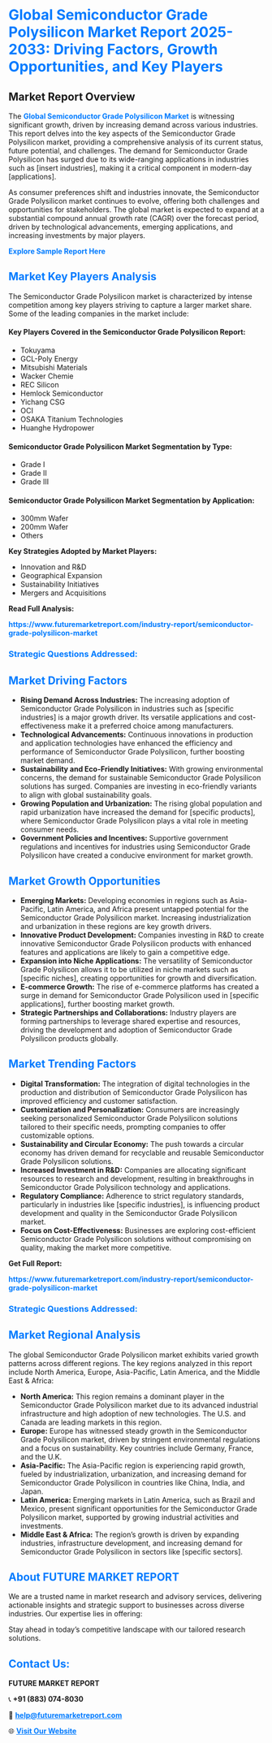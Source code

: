 <h1 style="color: #007BFF;">Global Semiconductor Grade Polysilicon Market Report 2025-2033: Driving Factors, Growth Opportunities, and Key Players</h1>

<section id="overview">
<h2>Market Report Overview</h2>
<p>The <a href="https://www.futuremarketreport.com/industry-report/semiconductor-grade-polysilicon-market" style="color: #007BFF; text-decoration: none;"><strong>Global Semiconductor Grade Polysilicon Market</strong></a> is witnessing significant growth, driven by increasing demand across various industries. This report delves into the key aspects of the Semiconductor Grade Polysilicon market, providing a comprehensive analysis of its current status, future potential, and challenges. The demand for Semiconductor Grade Polysilicon has surged due to its wide-ranging applications in industries such as [insert industries], making it a critical component in modern-day [applications].</p>
<p>As consumer preferences shift and industries innovate, the Semiconductor Grade Polysilicon market continues to evolve, offering both challenges and opportunities for stakeholders. The global market is expected to expand at a substantial compound annual growth rate (CAGR) over the forecast period, driven by technological advancements, emerging applications, and increasing investments by major players.</p>
</section>

<section id="overview">
<p><a href="https://www.futuremarketreport.com/request-sample/reportId=116165" style="color: #007BFF; text-decoration: none;"><strong>Explore Sample Report Here</strong></a></p>
</section>

<section id="key-players">
<h2 style="color: #007BFF;">Market Key Players Analysis</h2>
<p>The Semiconductor Grade Polysilicon market is characterized by intense competition among key players striving to capture a larger market share. Some of the leading companies in the market include:</p>
<h4>Key Players Covered in the Semiconductor Grade Polysilicon Report:</h4>
<ul><li>Tokuyama</li><li>GCL-Poly Energy</li><li>Mitsubishi Materials</li><li>Wacker Chemie</li><li>REC Silicon</li><li>Hemlock Semiconductor</li><li>Yichang CSG</li><li>OCI</li><li>OSAKA Titanium Technologies</li><li>Huanghe Hydropower</li></ul>
<h4>Semiconductor Grade Polysilicon Market Segmentation by Type:</h4>
<ul><li>Grade I</li><li>Grade II</li><li>Grade III</li></ul>

<h4>Semiconductor Grade Polysilicon Market Segmentation by Application:</h4>
<ul><li>300mm Wafer</li><li>200mm Wafer</li><li>Others</li></ul>
<p><strong>Key Strategies Adopted by Market Players:</strong></p>
<ul>
<li>Innovation and R&D</li>
<li>Geographical Expansion</li>
<li>Sustainability Initiatives</li>
<li>Mergers and Acquisitions</li>
</ul>
</section>

<section>
<p><strong>Read Full Analysis: </strong></p><a href="https://www.futuremarketreport.com/industry-report/semiconductor-grade-polysilicon-market" style="color: #007BFF; text-decoration: none;"><strong>https://www.futuremarketreport.com/industry-report/semiconductor-grade-polysilicon-market</strong></a>
<h3 style="color: #007BFF;">Strategic Questions Addressed:</h3>
</section>

<section id="driving-factors">
<h2 style="color: #007BFF;">Market Driving Factors</h2>
<ul>
<li><strong>Rising Demand Across Industries:</strong> The increasing adoption of Semiconductor Grade Polysilicon in industries such as [specific industries] is a major growth driver. Its versatile applications and cost-effectiveness make it a preferred choice among manufacturers.</li>
<li><strong>Technological Advancements:</strong> Continuous innovations in production and application technologies have enhanced the efficiency and performance of Semiconductor Grade Polysilicon, further boosting market demand.</li>
<li><strong>Sustainability and Eco-Friendly Initiatives:</strong> With growing environmental concerns, the demand for sustainable Semiconductor Grade Polysilicon solutions has surged. Companies are investing in eco-friendly variants to align with global sustainability goals.</li>
<li><strong>Growing Population and Urbanization:</strong> The rising global population and rapid urbanization have increased the demand for [specific products], where Semiconductor Grade Polysilicon plays a vital role in meeting consumer needs.</li>
<li><strong>Government Policies and Incentives:</strong> Supportive government regulations and incentives for industries using Semiconductor Grade Polysilicon have created a conducive environment for market growth.</li>
</ul>
</section>

<section id="growth-opportunities">
<h2 style="color: #007BFF;">Market Growth Opportunities</h2>
<ul>
<li><strong>Emerging Markets:</strong> Developing economies in regions such as Asia-Pacific, Latin America, and Africa present untapped potential for the Semiconductor Grade Polysilicon market. Increasing industrialization and urbanization in these regions are key growth drivers.</li>
<li><strong>Innovative Product Development:</strong> Companies investing in R&D to create innovative Semiconductor Grade Polysilicon products with enhanced features and applications are likely to gain a competitive edge.</li>
<li><strong>Expansion into Niche Applications:</strong> The versatility of Semiconductor Grade Polysilicon allows it to be utilized in niche markets such as [specific niches], creating opportunities for growth and diversification.</li>
<li><strong>E-commerce Growth:</strong> The rise of e-commerce platforms has created a surge in demand for Semiconductor Grade Polysilicon used in [specific applications], further boosting market growth.</li>
<li><strong>Strategic Partnerships and Collaborations:</strong> Industry players are forming partnerships to leverage shared expertise and resources, driving the development and adoption of Semiconductor Grade Polysilicon products globally.</li>
</ul>
</section>

<section id="trending-factors">
<h2 style="color: #007BFF;">Market Trending Factors</h2>
<ul>
<li><strong>Digital Transformation:</strong> The integration of digital technologies in the production and distribution of Semiconductor Grade Polysilicon has improved efficiency and customer satisfaction.</li>
<li><strong>Customization and Personalization:</strong> Consumers are increasingly seeking personalized Semiconductor Grade Polysilicon solutions tailored to their specific needs, prompting companies to offer customizable options.</li>
<li><strong>Sustainability and Circular Economy:</strong> The push towards a circular economy has driven demand for recyclable and reusable Semiconductor Grade Polysilicon solutions.</li>
<li><strong>Increased Investment in R&D:</strong> Companies are allocating significant resources to research and development, resulting in breakthroughs in Semiconductor Grade Polysilicon technology and applications.</li>
<li><strong>Regulatory Compliance:</strong> Adherence to strict regulatory standards, particularly in industries like [specific industries], is influencing product development and quality in the Semiconductor Grade Polysilicon market.</li>
<li><strong>Focus on Cost-Effectiveness:</strong> Businesses are exploring cost-efficient Semiconductor Grade Polysilicon solutions without compromising on quality, making the market more competitive.</li>
</ul>
</section>

<section>
<p><strong>Get Full Report: </strong></p><a href="https://www.futuremarketreport.com/industry-report/semiconductor-grade-polysilicon-market" style="color: #007BFF; text-decoration: none;"><strong>https://www.futuremarketreport.com/industry-report/semiconductor-grade-polysilicon-market</strong></a>
<h3 style="color: #007BFF;">Strategic Questions Addressed:</h3>
</section>


<section id="regional-analysis">
<h2 style="color: #007BFF;">Market Regional Analysis</h2>
<p>The global Semiconductor Grade Polysilicon market exhibits varied growth patterns across different regions. The key regions analyzed in this report include North America, Europe, Asia-Pacific, Latin America, and the Middle East & Africa:</p>
<ul>
<li><strong>North America:</strong> This region remains a dominant player in the Semiconductor Grade Polysilicon market due to its advanced industrial infrastructure and high adoption of new technologies. The U.S. and Canada are leading markets in this region.</li>
<li><strong>Europe:</strong> Europe has witnessed steady growth in the Semiconductor Grade Polysilicon market, driven by stringent environmental regulations and a focus on sustainability. Key countries include Germany, France, and the U.K.</li>
<li><strong>Asia-Pacific:</strong> The Asia-Pacific region is experiencing rapid growth, fueled by industrialization, urbanization, and increasing demand for Semiconductor Grade Polysilicon in countries like China, India, and Japan.</li>
<li><strong>Latin America:</strong> Emerging markets in Latin America, such as Brazil and Mexico, present significant opportunities for the Semiconductor Grade Polysilicon market, supported by growing industrial activities and investments.</li>
<li><strong>Middle East & Africa:</strong> The region’s growth is driven by expanding industries, infrastructure development, and increasing demand for Semiconductor Grade Polysilicon in sectors like [specific sectors].</li>
</ul>
</section>

<footer>
<h2 style="color: #007BFF;">About FUTURE MARKET REPORT</h2>
<p>We are a trusted name in market research and advisory services, delivering actionable insights and strategic support to businesses across diverse industries. Our expertise lies in offering:</p>

<p>Stay ahead in today’s competitive landscape with our tailored research solutions.</p>

<h2 style="color: #007BFF;">Contact Us:</h2>
<p><strong>FUTURE MARKET REPORT</strong></p>
<p>📞 <strong>+91 (883) 074-8030</strong></p>
<p>📧 <strong><a href="mailto:help@futuremarketreport.com" style="color: #007BFF;">help@futuremarketreport.com</a></strong></p>
<p>🌐 <strong><a href="https://www.futuremarketreport.com/" style="color: #007BFF;">Visit Our Website</a></strong></p>
</footer>